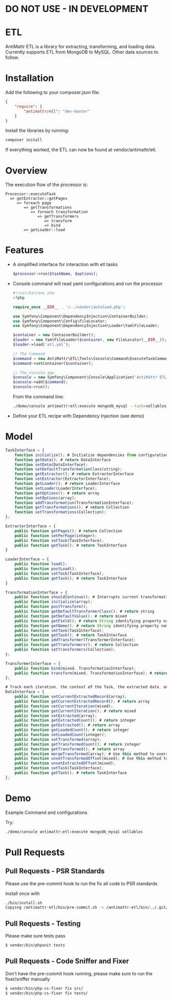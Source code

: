 # DO NOT USE - IN DEVELOPMENT

ETL
===

AntiMattr ETL is a library for extracting, transforming, and loading data. Currently supports ETL from MongoDB to MySQL. Other data sources to follow.

Installation
============

Add the following to your composer.json file:

```json
{
    "require": {
        "antimattr/etl": "dev-master"
    }
}
```

Install the libraries by running:

```bash
composer install
```

If everything worked, the ETL can now be found at vendor/antimattr/etl.

Overview
========

The execution flow of the processor is:

```text
Processor::executeTask
  => getExtractor::getPages
     => foreach page
        => getTransformations
           => foreach transformation
              => getTransformers
                 => transform
                 => bind
        => getLoader::load
```

Features
========

 * A simplified interface for interaction with etl tasks

   ```php
   $processor->run($taskName, $options);
   ```

 * Console command will read yaml configurations and run the processor

    ```php
    #!/usr/bin/env php
    <?php

    require_once __DIR__ . '/../vendor/autoload.php';

    use Symfony\Component\DependencyInjection\ContainerBuilder;
    use Symfony\Component\Config\FileLocator;
    use Symfony\Component\DependencyInjection\Loader\YamlFileLoader;

    $container = new ContainerBuilder();
    $loader = new YamlFileLoader($container, new FileLocator(__DIR__));
    $loader->load('etl.yml');

    // The Command
    $command = new AntiMattr\ETL\Tools\Console\Command\ExecuteTaskCommand();
    $command->setContainer($container);

    // The console app
    $console = new Symfony\Component\Console\Application('AntiMattr ETL', '1.0');
    $console->add($command);
    $console->run();
    ```

    From the command line:

    ```bash
    ./demo/console antimattr:etl:execute mongodb_mysql --task=sellables --task=products --task=suppliers
    ```

 * Define your ETL recipe with Dependency Injection (see demo)

Model
=====

```javascript
TaskInterface = {
    function initialize(); # Initialize dependencies from configuration array
    function getData(); # return DataInterface
    function setData(DataInterface);
    function setDefaultTransformationClass(string);
    function getExtractor(); # return ExtractorInterface
    function setExtractor(ExtractorInterface);
    function getLoader(); # return LoaderInterface
    function setLoader(LoaderInterface);
    function getOptions(); # return array
    function setOptions(array);
    function addTransformation(TransformationInterface);
    function getTransformations(); # return Collection
    function setTransformations(Collection);
};

ExtractorInterface = {
    public function getPages(); # return Collection
    public function setPerPage(integer);
    public function setTask(TaskInterface);
    public function getTask(); # return TaskInterface
}

LoaderInterface = {
    public function load();
    public function postLoad();
    public function setTask(TaskInterface);
    public function getTask(); # return TaskInterface
}

TransformationInterface = {
    public function shouldContinue(); # Interrupts current transformation when TransformationContinueException is thrown
    public function initialize(array);
    public function postTransform();
    public function getDefaultTransformerClass(); # return string
    public function getDefaultValue(); # return mixed
    public function getField(); # return String identifying property name from data extract
    public function getName(); # return String identifying property name for data load
    public function setTask(TaskInterface);
    public function getTask(); # return TaskInterface
    public function addTransformer(TransformerInterface);
    public function getTransformers(); # return Collection
    public function setTransformers(Collection);
};

TransformerInterface = {
    public function bind(mixed, TransformationInterface);
    public function transform(mixed, TransformationInterface); # return mixed
};

# Track each iteration, the context of the Task, the extracted data, and the transformed data
DataInterface = {
    public function setCurrentExtractedRecord(array);
    public function getCurrentExtractedRecord(); # return array
    public function setCurrentIteration(mixed);
    public function getCurrentIteration(); # return mixed
    public function setExtracted(array);
    public function getExtractedCount(); # return integer
    public function getExtracted(); # return array
    public function getLoadedCount(); # return integer
    public function setLoadedCount(integer);
    public function setTransformed(array);
    public function getTransformedCount(); # return integer
    public function getTransformed(); # return array
    public function mergeTransformed(array); # Use this method to override a previously transformed iteration
    public function unsetTransformedOffset(mixed); # Use this method to remove a previously transformed iteration
    public function unsetExtractedOffset(mixed);
    public function setTask(TaskInterface);
    public function getTask(); # return TaskInterface
};
```

Demo
====

Example Command and configurations

Try:

```bash
./demo/console antimattr:etl:execute mongodb_mysql sellables
```

Pull Requests
=============

Pull Requests - PSR Standards
-----------------------------

Please use the pre-commit hook to run the fix all code to PSR standards

Install once with

```bash
./bin/install.sh
Copying /antimattr-etl/bin/pre-commit.sh -> /antimattr-etl/bin/../.git/hooks/pre-commit
```

Pull Requests - Testing
-----------------------

Please make sure tests pass

```bash
$ vendor/bin/phpunit tests
```

Pull Requests - Code Sniffer and Fixer
--------------------------------------

Don't have the pre-commit hook running, please make sure to run the fixer/sniffer manually

```bash
$ vendor/bin/php-cs-fixer fix src/
$ vendor/bin/php-cs-fixer fix tests/
